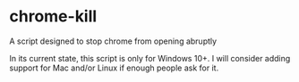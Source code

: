 # chrome-kill
A script designed to stop chrome from opening abruptly

In its current state, this script is only for Windows 10+. I will consider adding support for Mac and/or Linux if enough people ask for it.
